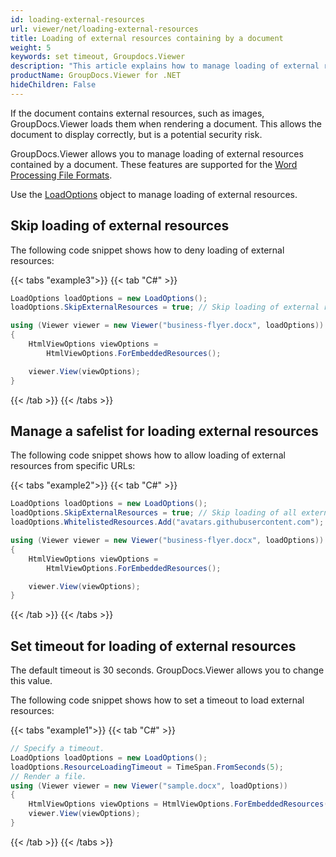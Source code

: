 ```yaml
---
id: loading-external-resources
url: viewer/net/loading-external-resources
title: Loading of external resources containing by a document
weight: 5
keywords: set timeout, Groupdocs.Viewer
description: "This article explains how to manage loading of external resources contained by a document with GroupDocs.Viewer within your .NET applications."
productName: GroupDocs.Viewer for .NET
hideChildren: False
---
```


If the document contains external resources, such as images, GroupDocs.Viewer loads them when rendering a document. This allows the document to display correctly, but is a potential security risk.

GroupDocs.Viewer allows you to manage loading of external resources contained by a document. These features are supported for the [Word Processing File Formats](https://docs.fileformat.com/word-processing/).

Use the [LoadOptions](https://reference.groupdocs.com/viewer/net/groupdocs.viewer.options/loadoptions) object to manage loading of external resources.

## Skip loading of external resources

The following code snippet shows how to deny loading of external resources:

{{< tabs "example3">}}
{{< tab "C#" >}}
```csharp
LoadOptions loadOptions = new LoadOptions();
loadOptions.SkipExternalResources = true; // Skip loading of external resources

using (Viewer viewer = new Viewer("business-flyer.docx", loadOptions))
{
    HtmlViewOptions viewOptions = 
        HtmlViewOptions.ForEmbeddedResources();

    viewer.View(viewOptions);
}
```
{{< /tab >}}
{{< /tabs >}}

## Manage a safelist for loading external resources

The following code snippet shows how to allow loading of external resources from specific URLs:

{{< tabs "example2">}}
{{< tab "C#" >}}
```csharp
LoadOptions loadOptions = new LoadOptions();
loadOptions.SkipExternalResources = true; // Skip loading of all external resources
loadOptions.WhitelistedResources.Add("avatars.githubusercontent.com"); //Enable loading of external resources that has `avatars.githubusercontent.com` fragment in resource URL. 

using (Viewer viewer = new Viewer("business-flyer.docx", loadOptions))
{
    HtmlViewOptions viewOptions = 
        HtmlViewOptions.ForEmbeddedResources();

    viewer.View(viewOptions);
}
```
{{< /tab >}}
{{< /tabs >}}

## Set timeout for loading of external resources

The default timeout is 30 seconds. GroupDocs.Viewer allows you to change this value.

The following code snippet shows how to set a timeout to load external resources:

{{< tabs "example1">}}
{{< tab "C#" >}}
```csharp
// Specify a timeout.
LoadOptions loadOptions = new LoadOptions();
loadOptions.ResourceLoadingTimeout = TimeSpan.FromSeconds(5);
// Render a file.
using (Viewer viewer = new Viewer("sample.docx", loadOptions))
{
    HtmlViewOptions viewOptions = HtmlViewOptions.ForEmbeddedResources();
    viewer.View(viewOptions);
}
```
{{< /tab >}}
{{< /tabs >}}
